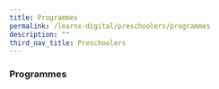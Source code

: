 ```yaml
---
title: Programmes
permalink: /learnx-digital/preschoolers/programmes
description: ""
third_nav_title: Preschoolers
---
```

### **Programmes**